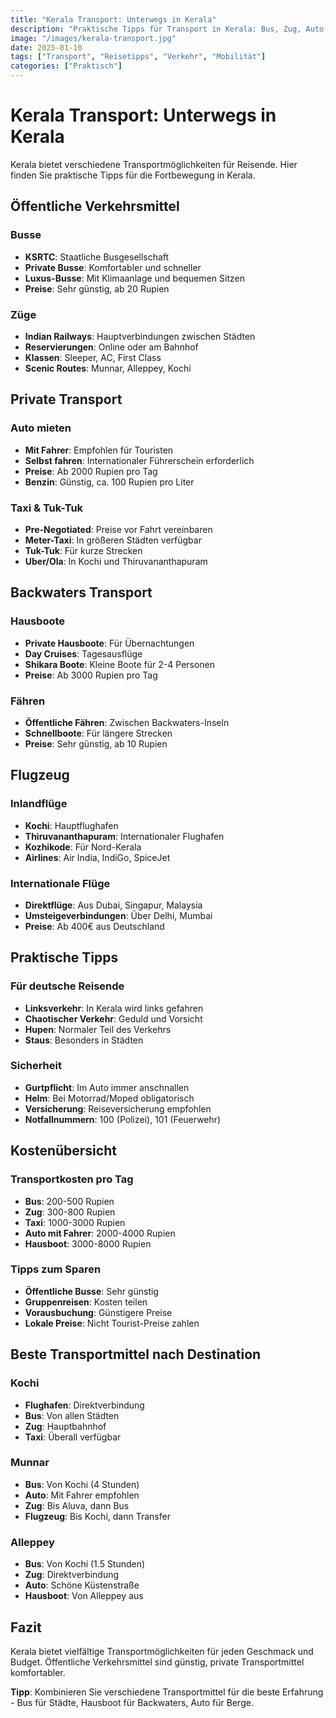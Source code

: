 ```yaml
---
title: "Kerala Transport: Unterwegs in Kerala"
description: "Praktische Tipps für Transport in Kerala: Bus, Zug, Auto, Tuk-Tuk und Backwaters-Boote."
image: "/images/kerala-transport.jpg"
date: 2025-01-10
tags: ["Transport", "Reisetipps", "Verkehr", "Mobilität"]
categories: ["Praktisch"]
---
```


# Kerala Transport: Unterwegs in Kerala

Kerala bietet verschiedene Transportmöglichkeiten für Reisende. Hier finden Sie praktische Tipps für die Fortbewegung in Kerala.

## Öffentliche Verkehrsmittel

### Busse
- **KSRTC**: Staatliche Busgesellschaft
- **Private Busse**: Komfortabler und schneller
- **Luxus-Busse**: Mit Klimaanlage und bequemen Sitzen
- **Preise**: Sehr günstig, ab 20 Rupien

### Züge
- **Indian Railways**: Hauptverbindungen zwischen Städten
- **Reservierungen**: Online oder am Bahnhof
- **Klassen**: Sleeper, AC, First Class
- **Scenic Routes**: Munnar, Alleppey, Kochi

## Private Transport

### Auto mieten
- **Mit Fahrer**: Empfohlen für Touristen
- **Selbst fahren**: Internationaler Führerschein erforderlich
- **Preise**: Ab 2000 Rupien pro Tag
- **Benzin**: Günstig, ca. 100 Rupien pro Liter

### Taxi & Tuk-Tuk
- **Pre-Negotiated**: Preise vor Fahrt vereinbaren
- **Meter-Taxi**: In größeren Städten verfügbar
- **Tuk-Tuk**: Für kurze Strecken
- **Uber/Ola**: In Kochi und Thiruvananthapuram

## Backwaters Transport

### Hausboote
- **Private Hausboote**: Für Übernachtungen
- **Day Cruises**: Tagesausflüge
- **Shikara Boote**: Kleine Boote für 2-4 Personen
- **Preise**: Ab 3000 Rupien pro Tag

### Fähren
- **Öffentliche Fähren**: Zwischen Backwaters-Inseln
- **Schnellboote**: Für längere Strecken
- **Preise**: Sehr günstig, ab 10 Rupien

## Flugzeug

### Inlandflüge
- **Kochi**: Hauptflughafen
- **Thiruvananthapuram**: Internationaler Flughafen
- **Kozhikode**: Für Nord-Kerala
- **Airlines**: Air India, IndiGo, SpiceJet

### Internationale Flüge
- **Direktflüge**: Aus Dubai, Singapur, Malaysia
- **Umsteigeverbindungen**: Über Delhi, Mumbai
- **Preise**: Ab 400€ aus Deutschland

## Praktische Tipps

### Für deutsche Reisende
- **Linksverkehr**: In Kerala wird links gefahren
- **Chaotischer Verkehr**: Geduld und Vorsicht
- **Hupen**: Normaler Teil des Verkehrs
- **Staus**: Besonders in Städten

### Sicherheit
- **Gurtpflicht**: Im Auto immer anschnallen
- **Helm**: Bei Motorrad/Moped obligatorisch
- **Versicherung**: Reiseversicherung empfohlen
- **Notfallnummern**: 100 (Polizei), 101 (Feuerwehr)

## Kostenübersicht

### Transportkosten pro Tag
- **Bus**: 200-500 Rupien
- **Zug**: 300-800 Rupien
- **Taxi**: 1000-3000 Rupien
- **Auto mit Fahrer**: 2000-4000 Rupien
- **Hausboot**: 3000-8000 Rupien

### Tipps zum Sparen
- **Öffentliche Busse**: Sehr günstig
- **Gruppenreisen**: Kosten teilen
- **Vorausbuchung**: Günstigere Preise
- **Lokale Preise**: Nicht Tourist-Preise zahlen

## Beste Transportmittel nach Destination

### Kochi
- **Flughafen**: Direktverbindung
- **Bus**: Von allen Städten
- **Zug**: Hauptbahnhof
- **Taxi**: Überall verfügbar

### Munnar
- **Bus**: Von Kochi (4 Stunden)
- **Auto**: Mit Fahrer empfohlen
- **Zug**: Bis Aluva, dann Bus
- **Flugzeug**: Bis Kochi, dann Transfer

### Alleppey
- **Bus**: Von Kochi (1.5 Stunden)
- **Zug**: Direktverbindung
- **Auto**: Schöne Küstenstraße
- **Hausboot**: Von Alleppey aus

## Fazit

Kerala bietet vielfältige Transportmöglichkeiten für jeden Geschmack und Budget. Öffentliche Verkehrsmittel sind günstig, private Transportmittel komfortabler.

**Tipp**: Kombinieren Sie verschiedene Transportmittel für die beste Erfahrung - Bus für Städte, Hausboot für Backwaters, Auto für Berge.
